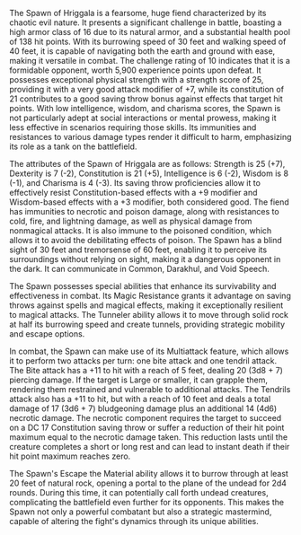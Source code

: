 The Spawn of Hriggala is a fearsome, huge fiend characterized by its chaotic evil nature. It presents a significant challenge in battle, boasting a high armor class of 16 due to its natural armor, and a substantial health pool of 138 hit points. With its burrowing speed of 30 feet and walking speed of 40 feet, it is capable of navigating both the earth and ground with ease, making it versatile in combat. The challenge rating of 10 indicates that it is a formidable opponent, worth 5,900 experience points upon defeat. It possesses exceptional physical strength with a strength score of 25, providing it with a very good attack modifier of +7, while its constitution of 21 contributes to a good saving throw bonus against effects that target hit points. With low intelligence, wisdom, and charisma scores, the Spawn is not particularly adept at social interactions or mental prowess, making it less effective in scenarios requiring those skills. Its immunities and resistances to various damage types render it difficult to harm, emphasizing its role as a tank on the battlefield.

The attributes of the Spawn of Hriggala are as follows: Strength is 25 (+7), Dexterity is 7 (-2), Constitution is 21 (+5), Intelligence is 6 (-2), Wisdom is 8 (-1), and Charisma is 4 (-3). Its saving throw proficiencies allow it to effectively resist Constitution-based effects with a +9 modifier and Wisdom-based effects with a +3 modifier, both considered good. The fiend has immunities to necrotic and poison damage, along with resistances to cold, fire, and lightning damage, as well as physical damage from nonmagical attacks. It is also immune to the poisoned condition, which allows it to avoid the debilitating effects of poison. The Spawn has a blind sight of 30 feet and tremorsense of 60 feet, enabling it to perceive its surroundings without relying on sight, making it a dangerous opponent in the dark. It can communicate in Common, Darakhul, and Void Speech.

The Spawn possesses special abilities that enhance its survivability and effectiveness in combat. Its Magic Resistance grants it advantage on saving throws against spells and magical effects, making it exceptionally resilient to magical attacks. The Tunneler ability allows it to move through solid rock at half its burrowing speed and create tunnels, providing strategic mobility and escape options.

In combat, the Spawn can make use of its Multiattack feature, which allows it to perform two attacks per turn: one bite attack and one tendril attack. The Bite attack has a +11 to hit with a reach of 5 feet, dealing 20 (3d8 + 7) piercing damage. If the target is Large or smaller, it can grapple them, rendering them restrained and vulnerable to additional attacks. The Tendrils attack also has a +11 to hit, but with a reach of 10 feet and deals a total damage of 17 (3d6 + 7) bludgeoning damage plus an additional 14 (4d6) necrotic damage. The necrotic component requires the target to succeed on a DC 17 Constitution saving throw or suffer a reduction of their hit point maximum equal to the necrotic damage taken. This reduction lasts until the creature completes a short or long rest and can lead to instant death if their hit point maximum reaches zero.

The Spawn's Escape the Material ability allows it to burrow through at least 20 feet of natural rock, opening a portal to the plane of the undead for 2d4 rounds. During this time, it can potentially call forth undead creatures, complicating the battlefield even further for its opponents. This makes the Spawn not only a powerful combatant but also a strategic mastermind, capable of altering the fight's dynamics through its unique abilities.
